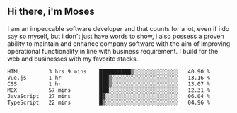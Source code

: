 ## Hi there, i'm Moses

I am an impeccable software developer and that counts for a lot, even if i do say so myself, but i don't just have words to show, i also possess a proven ability to maintain and enhance company software with the aim of improving operational functionality in line with business requirement. I build for the web and businesses with my favorite stacks.
<!--START_SECTION:waka-->

```text
HTML         3 hrs 9 mins    ██████████▒░░░░░░░░░░░░░░   40.90 %
Vue.js       1 hr            ███▒░░░░░░░░░░░░░░░░░░░░░   13.16 %
CSS          1 hr            ███▒░░░░░░░░░░░░░░░░░░░░░   13.07 %
MDX          57 mins         ███░░░░░░░░░░░░░░░░░░░░░░   12.31 %
JavaScript   27 mins         █▓░░░░░░░░░░░░░░░░░░░░░░░   06.04 %
TypeScript   22 mins         █▒░░░░░░░░░░░░░░░░░░░░░░░   04.96 %
```

<!--END_SECTION:waka-->
